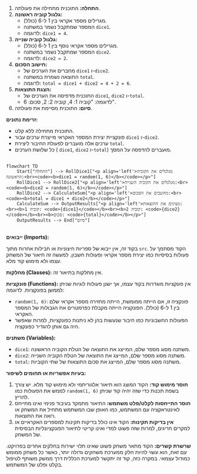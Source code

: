 ## <algorithm>

1. **התחלה:** התוכנית מתחילה את פעולתה.
2. **גלגול קוביה ראשונה:**
   - מגרילים מספר אקראי בין 1 ל-6 (כולל).
   - המספר שמתקבל נשמר במשתנה `dice1`.
   - לדוגמה: `dice1 = 4`.
3. **גלגול קוביה שנייה:**
   - מגרילים מספר אקראי נוסף בין 1 ל-6 (כולל).
   - המספר שמתקבל נשמר במשתנה `dice2`.
   - לדוגמה: `dice2 = 2`.
4. **חישוב הסכום:**
   - מחברים את הערכים של `dice1` ו-`dice2`.
   - התוצאה נשמרת במשתנה `total`.
   - לדוגמה: `total = dice1 + dice2 = 4 + 2 = 6`.
5. **הצגת התוצאות:**
   - התוכנית מדפיסה את הערכים של `dice1`, `dice2` ו-`total`.
   - לדוגמה: "קוביה 1: 4, קוביה 2: 2, סכום: 6".
6. **סיום:** התוכנית מסיימת את פעולתה.

**זרימת נתונים:**
- התוכנית מתחילה ללא קלט.
- פונקציית יצירת המספר האקראי מייצרת ערכים עבור `dice1` ו-`dice2`.
- ערכים אלה מועברים לפעולת החיבור ליצירת `total`.
- כל שלושת הערכים ( `dice1`, `dice2` ו-`total`) מועברים להדפסה על המסך.

## <mermaid>

```mermaid
flowchart TD
    Start["התחלה"] --> RollDice1["<p align='left'>מגלגלים את הקוביה הראשונה:<br><code><b>dice1 = random(1, 6)</b></code></p>"]
    RollDice1 --> RollDice2["<p align='left'>מגלגלים את הקוביה השנייה:<br><code><b>dice2 = random(1, 6)</b></code></p>"]
    RollDice2 --> CalculateSum["<p align='left'>מחשבים את הסכום:<br><code><b>total = dice1 + dice2</b></code></p>"]
    CalculateSum --> OutputResults["<p align='left'>מציגים את התוצאות:<br><b>קוביה 1: <code>{dice1}</code></b><br><b>קוביה 2: <code>{dice2}</code></b><br><b>סכום: <code>{total}</code></b></p>"]
    OutputResults --> End["סיום"]
```

## <explanation>

**ייבואים (Imports):**

בקוד זה, אין ייבוא של ספריות חיצוניות או חבילות אחרות מתוך `src`. הקוד מסתמך על פעולות בסיסיות כמו יצירת מספר אקראי ופעולות חשבון. למעשה זה תיאור של המשחק עצמו ולא מימוש קוד מלא.

**מחלקות (Classes):**
אין מחלקות בתיאור זה.

**פונקציות (Functions):**
אין פונקציות מוגדרות בקוד עצמו, אך ישנן פעולות לוגיות שניתן לממשן בפונקציות. לדוגמה:
- `random(1, 6)`: פונקציה זו, אם הייתה ממומשת, הייתה מחזירה מספר אקראי שלם בין 1 ל-6 (כולל). הפונקציה הייתה מקבלת כפרמטרים את הגבולות של המספר האקראי.
- הפעולות החשבוניות כמו חיבור שנעשות בהן לא ניתנות כפונקציות, למרות שאפשר היה גם אותן להגדיר כפונקציה.

**משתנים (Variables):**
- `dice1`: משתנה מסוג מספר שלם, המייצג את התוצאה של הטלת הקוביה הראשונה.
- `dice2`: משתנה מסוג מספר שלם, המייצג את התוצאה של הטלת הקוביה השנייה.
- `total`: משתנה מסוג מספר שלם, המייצג את סכום התוצאות של שתי הקוביות.

**בעיות אפשריות או תחומים לשיפור:**

1.  **חוסר מימוש קוד:** הקוד המוצג הוא תיאור אלגוריתמי ולא מימוש קוד מלא. יש צורך לממש את הפעולות כמו `random(1, 6)` בשפת תכנות כדי שזה יהיה קוד שניתן להריץ.
2.  **חוסר התייחסות לקלט/פלט משתמש:** התיאור מתמקד בעיבוד פנימי ואינו מתייחס לאינטראקציה עם המשתמש, כמו האופן שבו המשתמש מתחיל את המשחק או רואה את התוצאות.
3.  **אין בדיקות תקינות:** הקוד אינו כולל בדיקות תקינות למספרים האקראיים או למקרים חריגים, למרות שזה פשוט למדי ואינו קריטי לתיאור הפונקציונליות הבסיסית של המשחק.

**שרשרת קשרים:**
הקוד מתאר משחק פשוט שאינו תלוי ישירות בחלקים אחרים בפרויקט. עם זאת, הוא עשוי להיות חלק ממערכת משחקים גדולה יותר, כאשר כל משחק ממומש כמודול עצמאי. במקרה כזה, קוד זה יתקשר למערכת הכללית דרך ממשק משותף לטיפול בקלט ופלט של המשתמש.